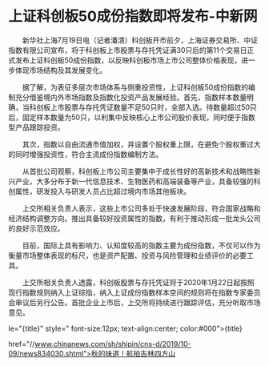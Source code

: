 # 上证科创板50成份指数即将发布-中新网

　　新华社上海7月19日电（记者潘清）科创板开市前夕，上海证券交易所、中证指数有限公司宣布，将于科创板上市股票与存托凭证满30只后的第11个交易日正式发布上证科创板50成份指数，以反映科创板市场上市公司整体价格表现，进一步体现市场结构及其发展变化。

　　据了解，为表征多层次市场体系与侧重投资性，上证科创板50成份指数的编制充分借鉴境内外市场指数及指数化投资产品发展经验。首先，指数样本数量明确，当科创板上市股票与存托凭证数量不足50只时，全部入选。待数量超过50只后，固定样本数量为50只，以利集中反映核心上市公司股价表现，同时便于指数型产品跟踪投资。

　　其次，指数以自由流通市值加权，并设置个股权重上限，在避免个股权重过大的同时增强投资性，符合主流成份指数编制方法。

　　从首批公司观察，科创板上市公司主要集中于成长性好的高新技术和战略性新兴产业，大多分布于新一代信息技术、生物医药和高端装备等产业，具备较强的科创属性，研发投入与研发人员占比超过境内市场其他板块。

　　上交所相关负责人表示，这些上市公司多处于快速发展阶段，符合国家战略和经济结构调整方向。推出具备较好投资属性的指数，有利于推动形成一批龙头公司的良好示范效应。

　　目前，国际上具有影响力、认知度较高的指数主要为成份指数，不仅可以作为衡量市场整体表现的标尺，也是资产配置、投资与风险管理和业绩评价的必要工具。

　　上交所相关负责人透露，科创板股票与存托凭证将于2020年1月22日起按照现行指数规则纳入上证综指，纳入上证成份指数样本空间的规则将在指数专家委员会审议后另行公告。首批企业上市后，上交所将持续进行跟踪评估，充分听取市场意见。

le="{title}" style=" font-size:12px; text-align:center; color:#000">{title}

href="//www.chinanews.com/sh/shipin/cns-d/2019/10-09/news834030.shtml">秋的味道！航拍吉林四方山
